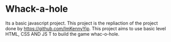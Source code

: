 # Whack-a-hole
Its a basic javascript project. 
This project is the repliaction of the project done by https://github.com/ImKennyYip. 
This project aims to use basic level HTML, CSS AND JS T to build the game whac-o-hole. 
